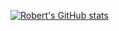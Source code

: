 [![Robert's GitHub stats](https://github-readme-stats.vercel.app/api?username=Dimitrescu-Robert)](https://github.com/Dimitrescu-Robert/github-readme-stats)

